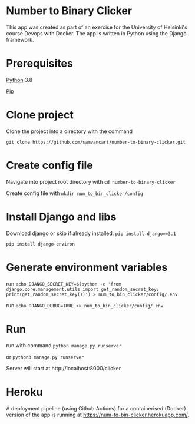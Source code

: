 # Number to Binary Clicker
This app was created as part of an exercise for the University of Helsinki's course Devops with Docker. The app is written in Python using the Django framework.
# Prerequisites
[Python](https://www.python.org/downloads/) 3.8

[Pip](https://pip.pypa.io/en/stable/installing/)

# Clone project
Clone the project into a directory with the command 

`git clone https://github.com/samvancart/number-to-binary-clicker.git`

# Create config file
Navigate into project root directory with `cd number-to-binary-clicker`

Create config file with `mkdir num_to_bin_clicker/config`
# Install Django and libs
Download django or skip if already installed: `pip install django==3.1`

`pip install django-environ`
# Generate environment variables
run `echo DJANGO_SECRET_KEY=$(python -c 'from django.core.management.utils import get_random_secret_key; print(get_random_secret_key())') > num_to_bin_clicker/config/.env`

run `echo DJANGO_DEBUG=TRUE >> num_to_bin_clicker/config/.env`
# Run
run with command `python manage.py runserver`

or `python3 manage.py runserver`

Server will start at http://localhost:8000/clicker

# Heroku
A deployment pipeline (using Github Actions) for a containerised (Docker) version of the app is running at https://num-to-bin-clicker.herokuapp.com/. 